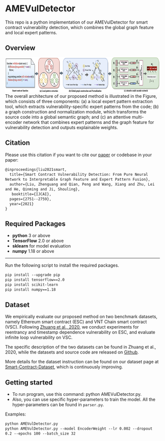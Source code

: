 # AMEVulDetector
This repo is a python implementation of our AMEVulDetector for smart contract vulnerability detection, which combines the global graph feature and local expert patterns. 


## Overview
<div align=center><img width="880" height="115" src="./figs/overview2.png"/></div>
The overall architecture of our proposed method is illustrated in the Figure, which consists of three components: 
(a) a local expert pattern extraction tool, which extracts vulnerability-specific expert patterns from the code; 
(b) a graph construction and normalization module, which transforms the source code into a global semantic graph; 
and (c) an attentive multi-encoder network that combines expert patterns and the graph feature for vulnerability detection and outputs explainable weights.


## Citation
Please use this citation if you want to cite our [paper](https://www.ijcai.org/Proceedings/2020/0454.pdf) or codebase in your paper:
```
@inproceedings{liu2021smart,
  title={Smart Contract Vulnerability Detection: From Pure Neural Network to Interpretable Graph Feature and Expert Pattern Fusion},
  author={Liu, Zhenguang and Qian, Peng and Wang, Xiang and Zhu, Lei and He, Qinming and Ji, Shouling},
   booktitle={IJCAI},
  pages={2751--2759},
  year={2021}
}
``` 


## Required Packages
* **python** 3 or above
* **TensorFlow** 2.0 or above
* **sklearn** for model evaluation
* **numpy** 1.18 or above
* ****


Run the following script to install the required packages.
```shell
pip install --upgrade pip
pip install tensorflow==2.0
pip install scikit-learn
pip install numpy==1.18
```


## Dataset
We empirically evaluate our proposed method on two benchmark datasets, namely Ethereum smart contract (ESC) and VNT Chain smart contract (VSC). 
Following [Zhuang et al., 2020](https://www.ijcai.org/Proceedings/2020/0454.pdf), we conduct experiments for reentrancy and timestamp dependence vulnerability on ESC, and evaluate infinite loop vulnerability on VSC.

The specific description of the two datasets can be found in Zhuang et al., 2020, while the datasets and source code are released on [Github](https://github.com/Messi-Q/GNNSCVulDetector).

More details for the dataset instruction can be found on our dataset page at [Smart-Contract-Dataset](https://github.com/Messi-Q/Smart-Contract-Dataset), which is continuously improving.

## Getting started
* To run program, use this command: python AMEVulDetector.py.
* Also, you can use specific hyper-parameters to train the model. All the hyper-parameters can be found in `parser.py`.

Examples:
```shell
python AMEVulDetector.py
python AMEVulDetector.py --model EncoderWeight --lr 0.002 --dropout 0.2 --epochs 100 --batch_size 32
```

<div style="display:none">
## Case Study 
We further present a case study in the following Figure, where the withdraw function is a real-world smart contract function that is vulnerable to reentrancy vulnerability. Particularly, we characterize the function code as both the global graph and three local patterns for reentrancy (respectively corresponding to the enoughBalance, callValueInvoc, balanceDeduction), which are shown in the left of the following figure. Intuitively, The weights of the global graph feature and each local pattern feature are illustrated in the right of the following figure, where our system is able to clearly explain the reasons behind our prediction.

<div align=center><img width="560" height="210" src="./figs/case_study_1.png"/></div>
<div>


### Reference
1. Zhuang, Yuan and Liu, Zhenguang and Qian, Peng, et al. Smart Contract Vulnerability Detection using Graph Neural Network. IJCAI, 2020. [GNNSCVulDetector](https://github.com/Messi-Q/GNNSCVulDetector)
2. Qian P, Liu Z, He Q, et al. Towards automated reentrancy detection for smart contracts based on sequential models. 2020. [ReChecker](https://github.com/Messi-Q/ReChecker)


